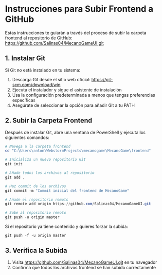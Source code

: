 # Instrucciones para Subir Frontend a GitHub

Estas instrucciones te guiarán a través del proceso de subir la carpeta frontend al repositorio de GitHub: https://github.com/Salinas04/MecanoGameUI.git

## 1. Instalar Git

Si Git no está instalado en tu sistema:

1. Descarga Git desde el sitio web oficial: https://git-scm.com/download/win
2. Ejecuta el instalador y sigue el asistente de instalación
3. Usa la configuración predeterminada a menos que tengas preferencias específicas
4. Asegúrate de seleccionar la opción para añadir Git a tu PATH

## 2. Subir la Carpeta Frontend

Después de instalar Git, abre una ventana de PowerShell y ejecuta los siguientes comandos:

```powershell
# Navega a la carpeta frontend
cd "C:\Users\anton\WebstormProjects\mecanogame\MecanoGame\frontend"

# Inicializa un nuevo repositorio Git
git init

# Añade todos los archivos al repositorio
git add .

# Haz commit de los archivos
git commit -m "Commit inicial del frontend de MecanoGame"

# Añade el repositorio remoto
git remote add origin https://github.com/Salinas04/MecanoGameUI.git

# Sube al repositorio remoto
git push -u origin master
```

Si el repositorio ya tiene contenido y quieres forzar la subida:
```powershell
git push -f -u origin master
```

## 3. Verifica la Subida

1. Visita https://github.com/Salinas04/MecanoGameUI.git en tu navegador
2. Confirma que todos los archivos frontend se han subido correctamente